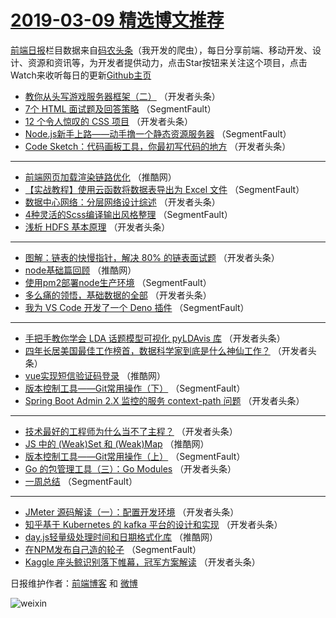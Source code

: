 # [2019-03-09 精选博文推荐](http://hao.caibaojian.com/date/2019/03/09)

[前端日报](http://caibaojian.com/c/news)栏目数据来自[码农头条](http://hao.caibaojian.com/)（我开发的爬虫），每日分享前端、移动开发、设计、资源和资讯等，为开发者提供动力，点击Star按钮来关注这个项目，点击Watch来收听每日的更新[Github主页](https://github.com/kujian/frontendDaily)
* [教你从头写游戏服务器框架（二）](http://hao.caibaojian.com/103130.html) （开发者头条）
* [7个 HTML 面试题及回答策略](http://hao.caibaojian.com/103109.html) （SegmentFault）
* [12 个令人惊叹的 CSS 项目](http://hao.caibaojian.com/103115.html) （开发者头条）
* [Node.js新手上路——动手撸一个静态资源服务器](http://hao.caibaojian.com/103095.html) （SegmentFault）
* [Code Sketch：代码画板工具，你最初写代码的地方](http://hao.caibaojian.com/103117.html) （开发者头条）

***
* [前端网页加载渲染链路优化](http://hao.caibaojian.com/103184.html) （推酷网）
* [【实战教程】使用云函数将数据表导出为 Excel 文件](http://hao.caibaojian.com/103096.html) （SegmentFault）
* [数据中心网络：分层网络设计综述](http://hao.caibaojian.com/103128.html) （开发者头条）
* [4种灵活的Scss编译输出风格整理](http://hao.caibaojian.com/103107.html) （SegmentFault）
* [浅析 HDFS 基本原理](http://hao.caibaojian.com/103139.html) （开发者头条）

***
* [图解：链表的快慢指针，解决 80% 的链表面试题](http://hao.caibaojian.com/103118.html) （开发者头条）
* [node基础篇回顾](http://hao.caibaojian.com/103185.html) （推酷网）
* [使用pm2部署node生产环境](http://hao.caibaojian.com/103097.html) （SegmentFault）
* [多么痛的领悟，基础数据的全部](http://hao.caibaojian.com/103129.html) （开发者头条）
* [我为  VS Code 开发了一个 Deno 插件](http://hao.caibaojian.com/103108.html) （SegmentFault）

***
* [手把手教你学会 LDA 话题模型可视化 pyLDAvis 库](http://hao.caibaojian.com/103140.html) （开发者头条）
* [四年长居美国最佳工作榜首，数据科学家到底是什么神仙工作？](http://hao.caibaojian.com/103119.html) （开发者头条）
* [vue实现短信验证码登录](http://hao.caibaojian.com/103186.html) （推酷网）
* [版本控制工具——Git常用操作（下）](http://hao.caibaojian.com/103098.html) （SegmentFault）
* [Spring Boot Admin 2.X 监控的服务 context-path 问题](http://hao.caibaojian.com/103141.html) （开发者头条）

***
* [技术最好的工程师为什么当不了主程？](http://hao.caibaojian.com/103120.html) （开发者头条）
* [JS 中的 (Weak)Set 和 (Weak)Map](http://hao.caibaojian.com/103187.html) （推酷网）
* [版本控制工具——Git常用操作（上）](http://hao.caibaojian.com/103099.html) （SegmentFault）
* [Go 的包管理工具（三）：Go Modules](http://hao.caibaojian.com/103131.html) （开发者头条）
* [一周总结](http://hao.caibaojian.com/103110.html) （SegmentFault）

***
* [JMeter 源码解读（一）：配置开发环境](http://hao.caibaojian.com/103142.html) （开发者头条）
* [知乎基于 Kubernetes 的 kafka 平台的设计和实现](http://hao.caibaojian.com/103121.html) （开发者头条）
* [day.js轻量级处理时间和日期格式化库](http://hao.caibaojian.com/103188.html) （推酷网）
* [在NPM发布自己造的轮子](http://hao.caibaojian.com/103100.html) （SegmentFault）
* [Kaggle 座头鲸识别落下帷幕，冠军方案解读](http://hao.caibaojian.com/103132.html) （开发者头条）

日报维护作者：[前端博客](http://caibaojian.com/) 和 [微博](http://caibaojian.com/go/weibo)

![weixin](https://user-images.githubusercontent.com/3055447/38468989-651132ac-3b80-11e8-8e6b-15122322a9d7.png)